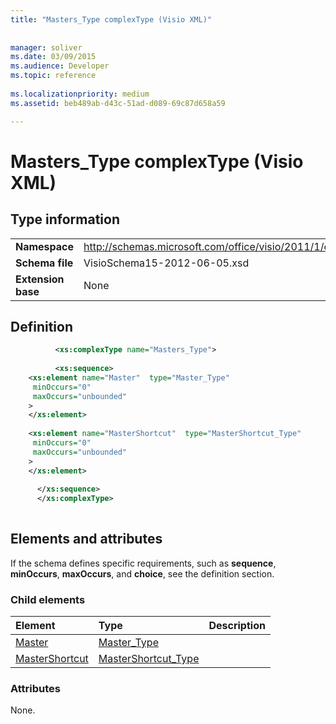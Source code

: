 ```yaml
---
title: "Masters_Type complexType (Visio XML)"
 
 
manager: soliver
ms.date: 03/09/2015
ms.audience: Developer
ms.topic: reference
 
ms.localizationpriority: medium
ms.assetid: beb489ab-d43c-51ad-d089-69c87d658a59

---
```


# Masters_Type complexType (Visio XML)

## Type information

|||
|:-----|:-----|
|**Namespace** <br/> |http://schemas.microsoft.com/office/visio/2011/1/core  <br/> |
|**Schema file** <br/> |VisioSchema15-2012-06-05.xsd  <br/> |
|**Extension base** <br/> |None  <br/> |
   
## Definition

```XML
          <xs:complexType name="Masters_Type">
          
          <xs:sequence>
    <xs:element name="Master"  type="Master_Type"
     minOccurs="0"
     maxOccurs="unbounded"
    >
    </xs:element>
    
    <xs:element name="MasterShortcut"  type="MasterShortcut_Type"
     minOccurs="0"
     maxOccurs="unbounded"
    >
    </xs:element>
    
      </xs:sequence>
      </xs:complexType>
      
```

## Elements and attributes

If the schema defines specific requirements, such as **sequence**, **minOccurs**, **maxOccurs**, and **choice**, see the definition section. 
  
### Child elements

|**Element**|**Type**|**Description**|
|:-----|:-----|:-----|
|[Master](master-element-masters_type-complextypevisio-xml.md) <br/> |[Master_Type](master_type-complextypevisio-xml.md) <br/> ||
|[MasterShortcut](mastershortcut-element-masters_type-complextypevisio-xml.md) <br/> |[MasterShortcut_Type](mastershortcut_type-complextypevisio-xml.md) <br/> ||
   
### Attributes

None.
  

